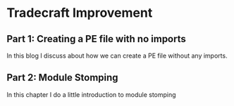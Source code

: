 # Tradecraft Improvement

## Part 1: Creating a PE file with no imports

In this blog I discuss about how we can create a PE file without any imports.

## Part 2: Module Stomping

In this chapter I do a little introduction to module stomping
